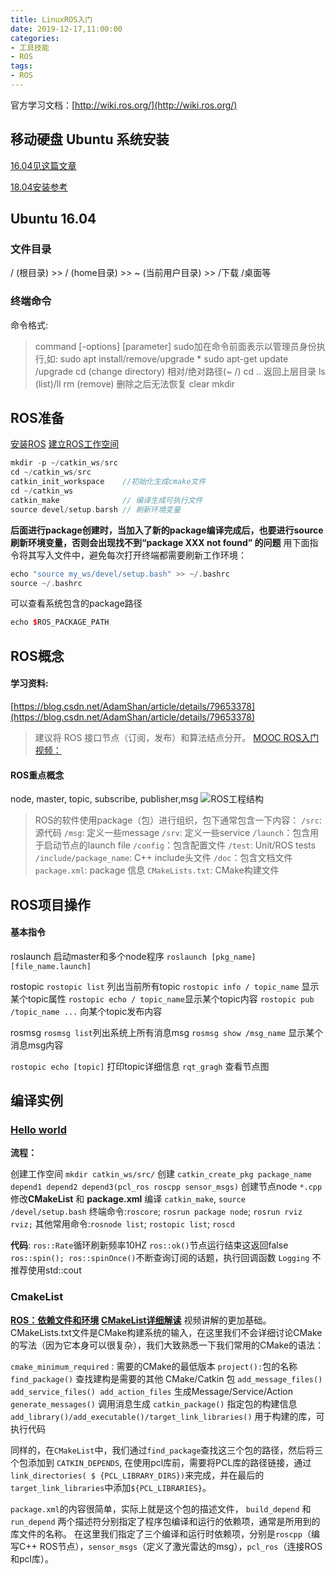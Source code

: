 ```yaml
---
title: LinuxROS入门
date: 2019-12-17,11:00:00
categories: 
- 工具技能
- ROS
tags:
- ROS
---
```

官方学习文档：[http://wiki.ros.org/](http://wiki.ros.org/)

## 移动硬盘 Ubuntu 系统安装

[16.04见这篇文章](https://www.jaylee.top/2019/12/15/Linux%E7%B3%BB%E7%BB%9F%E5%AE%89%E8%A3%85%E6%B3%A8%E6%84%8F/)

[18.04安装参考](https://www.jianshu.com/p/54d9a3a695cc)

## Ubuntu 16.04

### 文件目录

/ (根目录) >> / (home目录) >> ~ (当前用户目录) >> /下载 /桌面等

### 终端命令

命令格式:
>command  [-options]  [parameter] 
    sudo加在命令前面表示以管理员身份执行,如:
    sudo apt install/remove/upgrade *
    sudo apt-get update /upgrade
    cd (change directory) 相对/绝对路径(~ /)      cd .. 返回上层目录
    ls (list)/ll
    rm (remove)  删除之后无法恢复
    clear
    mkdir

## ROS准备

[安装ROS](http://wiki.ros.org/kinetic/Installation/Ubuntu)
[建立ROS工作空间](https://www.cnblogs.com/huangjianxin/p/6347416.html)

```C++
mkdir -p ~/catkin_ws/src
cd ~/catkin_ws/src
catkin_init_workspace    //初始化生成cmake文件
cd ~/catkin_ws
catkin_make              // 编译生成可执行文件
source devel/setup.barsh // 刷新环境变量
```

**后面进行package创建时，当加入了新的package编译完成后，也要进行source刷新环境变量，否则会出现找不到“package XXX not found” 的问题**
用下面指令将其写入文件中，避免每次打开终端都需要刷新工作环境：

```C++
echo "source my_ws/devel/setup.bash" >> ~/.bashrc
source ~/.bashrc
```

可以查看系统包含的package路径

```C++
echo $ROS_PACKAGE_PATH
```

## ROS概念

#### **学习资料**:

 [https://blog.csdn.net/AdamShan/article/details/79653378](https://blog.csdn.net/AdamShan/article/details/79653378)  
  >建议将 ROS 接口节点（订阅，发布）和算法结点分开。
  [MOOC ROS入门视频：](https://www.bilibili.com/video/av24585414/?p=5)

#### **ROS重点概念**

  node, master, topic, subscribe, publisher,msg
 ![ROS工程结构](https://img-blog.csdnimg.cn/20190424195935783.png?x-oss-process=image/watermark,type_ZmFuZ3poZW5naGVpdGk,shadow_5,text_aHR0cHM6Ly9ibG9nLmNzZG4ubmV0L3dlaXhpbl80MTc5NDczMw==,size_5,color_FFFFFF,t_20)

> ROS的软件使用package（包）进行组织，包下通常包含一下内容：
`/src`: 源代码
`/msg`: 定义一些message
`/srv`: 定义一些service
`/launch`：包含用于启动节点的launch file
`/config`：包含配置文件
`/test`: Unit/ROS tests
`/include/package_name`: C++ include头文件
`/doc`：包含文档文件
`package.xml`: package 信息
`CMakeLists.txt`: CMake构建文件

## ROS项目操作

#### 基本指令

 roslaunch 启动master和多个node程序
 `roslaunch [pkg_name] [file_name.launch]`

rostopic
`rostopic list` 列出当前所有topic
 `rostopic info / topic_name` 显示某个topic属性
 `rostopic echo / topic_name`显示某个topic内容
 `rostopic pub /topic_name ...` 向某个topic发布内容

rosmsg
`rosmsg list`列出系统上所有消息msg
`rosmsg show /msg_name` 显示某个消息msg内容

`rostopic echo [topic]` 打印topic详细信息
`rqt_gragh` 查看节点图

## **编译实例**

### [Hello world](https://blog.csdn.net/AdamShan/article/details/79882668)

**流程：**

创建工作空间 `mkdir catkin_ws/src/`
创建 `catkin_create_pkg package_name depend1 depend2 depend3(pcl_ros roscpp sensor_msgs)`
创建节点node  `*.cpp`
修改**CMakeList** 和 **package.xml**
编译 `catkin_make`, `source /devel/setup.bash`
终端命令:`roscore`; `rosrun package node`; `rosrun rviz rviz;`
其他常用命令:`rosnode list`; `rostopic list`; `roscd`

**代码**:
 `ros::Rate`循环刷新频率10HZ
 `ros::ok()`节点运行结束这返回false
 `ros::spin(); ros::spinOnce()`不断查询订阅的话题，执行回调函数
 `Logging` 不推荐使用std::cout

### CmakeList

 [**ROS：依赖文件和环境**](https://blog.csdn.net/AdamShan/article/details/82901295)
 [**CMakeList详细解读**](https://www.cnblogs.com/Jessica-jie/p/6520481.html)
 视频讲解的更加基础。
 CMakeLists.txt文件是CMake构建系统的输入，在这里我们不会详细讨论CMake的写法（因为它本身可以很复杂），我们大致熟悉一下我们常用的CMake的语法：

`cmake_minimum_required：`需要的CMake的最低版本
`project():`包的名称
`find_package()` 查找建构是需要的其他 CMake/Catkin 包
`add_message_files() add_service_files() add_action_files` 生成Message/Service/Action
`generate_messages()` 调用消息生成
`catkin_package()` 指定包的构建信息
`add_library()/add_executable()/target_link_libraries()` 用于构建的库，可执行代码

同样的，在`CMakeList`中，我们通过`find_package`查找这三个包的路径，然后将三个包添加到 `CATKIN_DEPENDS`, 在使用pcl库前，需要将PCL库的路径链接，通过`link_directories( $ {PCL_LIBRARY_DIRS})`来完成，并在最后的`target_link_libraries`中添加`${PCL_LIBRARIES}`。

 `package.xml`的内容很简单，实际上就是这个包的描述文件， `build_depend` 和 `run_depend` 两个描述符分别指定了程序包编译和运行的依赖项，通常是所用到的库文件的名称。 在这里我们指定了三个编译和运行时依赖项，分别是`roscpp`（编写C++ ROS节点），`sensor_msgs`（定义了激光雷达的msg），`pcl_ros`（连接ROS和pcl库）。
